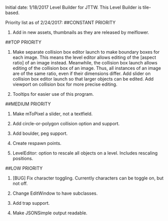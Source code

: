 Initial date: 1/18/2017
Level Builder for JTTW. This Level Builder is tile-based.

Priority list as of 2/24/2017:
##CONSTANT PRIORITY
1. Add in new assets, thumbnails as they are released by meiflower.


##TOP PRIORITY
1. Make separate collision box editor launch to make boundary boxes for each image. 
This means the level editor allows editing of the [aspect ratio] of an image instead.
Meanwhile, the collision box launch allows editing of the collision box of an image.
Thus, all instances of an image are of the same ratio, even if their dimensions differ.
Add slider on collision box editor launch so that larger objects can be edited.
Add viewport on collision box for more precise editing.

2. Tooltips for easier use of this program.

##MEDIUM PRIORITY
1. Make mToPixel a slider, not a textfield. 

2. Add circle-or-polygon collision option and support.

3. Add boulder, peg support.

4. Create respawn points.

5. LevelEditor: option to rescale all objects on a level. Includes rescaling positions.

##LOW PRIORITY
1. [BUG] Fix character toggling. Currently characters can be toggle on, but not off.

2. Change EditWindow to have subclasses.

3. Add trap support.

4. Make JSONSimple output readable.
